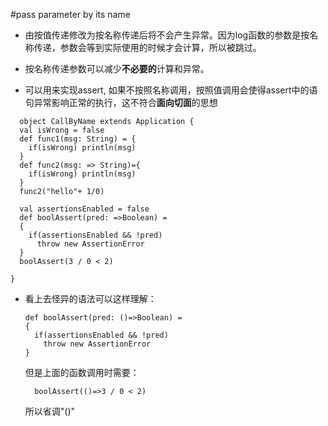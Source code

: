 #pass parameter by its name

- 由按值传递修改为按名称传递后将不会产生异常。因为log函数的参数是按名称传递，参数会等到实际使用的时候才会计算，所以被跳过。

- 按名称传递参数可以减少**不必要的**计算和异常。

- 可以用来实现assert, 如果不按照名称调用，按照值调用会使得assert中的语句异常影响正常的执行，这不符合**面向切面**的思想

```
  object CallByName extends Application {
  val isWrong = false
  def func1(msg: String) = {
    if(isWrong) println(msg)
  }
  def func2(msg: => String)={
    if(isWrong) println(msg)
  }
  func2("hello"+ 1/0)
  
  val assertionsEnabled = false
  def boolAssert(pred: =>Boolean) =
  {
    if(assertionsEnabled && !pred)
      throw new AssertionError
  }
  boolAssert(3 / 0 < 2)
  
}

```

- 看上去怪异的语法可以这样理解：
  ```
  def boolAssert(pred: ()=>Boolean) =
  {
    if(assertionsEnabled && !pred)
      throw new AssertionError
  }
  ```
  但是上面的函数调用时需要：
  ```
    boolAssert(()=>3 / 0 < 2)
  ```
  所以省调"()"
